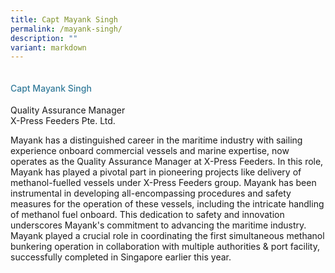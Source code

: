 ```yaml
---
title: Capt Mayank Singh
permalink: /mayank-singh/
description: ""
variant: markdown
---
```

<div class="row">
<div class="col is-3"><img src=""></div>
<div class="col is-9 speaker-details">
<h4>Capt           Mayank Singh</h4>
<p>          Quality Assurance Manager<br>          X-Press Feeders Pte. Ltd.</p>
<p>          Mayank has a distinguished career in the maritime industry with sailing experience onboard commercial vessels and marine expertise, now operates as the Quality Assurance Manager at X-Press Feeders. In this role, Mayank has played a pivotal part in pioneering projects like delivery of methanol-fuelled vessels under X-Press Feeders group. Mayank has been instrumental in developing all-encompassing procedures and safety measures for the operation of these vessels, including the intricate handling of methanol fuel onboard. This dedication to safety and innovation underscores Mayank's commitment to advancing the maritime industry. Mayank played a crucial role in coordinating the first simultaneous methanol bunkering operation in collaboration with multiple authorities &amp; port facility, successfully completed in Singapore earlier this year.</p>
</div>
</div>

<style type="text/css"> 
.is-left{
text-align: left;
}
h4{
font-weight: 500; 
color: #337B9A !important;
}
.speaker-details p { text-align: justified; }
</style>